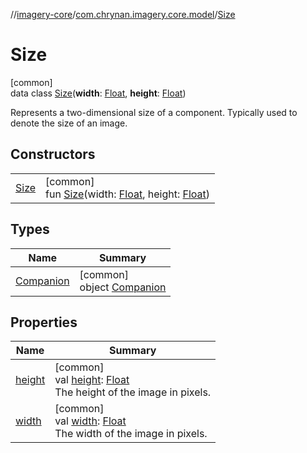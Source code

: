 //[imagery-core](../../../index.md)/[com.chrynan.imagery.core.model](../index.md)/[Size](index.md)

# Size

[common]\
data class [Size](index.md)(**width**: [Float](https://kotlinlang.org/api/latest/jvm/stdlib/kotlin/-float/index.html), **height**: [Float](https://kotlinlang.org/api/latest/jvm/stdlib/kotlin/-float/index.html))

Represents a two-dimensional size of a component. Typically used to denote the size of an image.

## Constructors

| | |
|---|---|
| [Size](-size.md) | [common]<br>fun [Size](-size.md)(width: [Float](https://kotlinlang.org/api/latest/jvm/stdlib/kotlin/-float/index.html), height: [Float](https://kotlinlang.org/api/latest/jvm/stdlib/kotlin/-float/index.html)) |

## Types

| Name | Summary |
|---|---|
| [Companion](-companion/index.md) | [common]<br>object [Companion](-companion/index.md) |

## Properties

| Name | Summary |
|---|---|
| [height](height.md) | [common]<br>val [height](height.md): [Float](https://kotlinlang.org/api/latest/jvm/stdlib/kotlin/-float/index.html)<br>The height of the image in pixels. |
| [width](width.md) | [common]<br>val [width](width.md): [Float](https://kotlinlang.org/api/latest/jvm/stdlib/kotlin/-float/index.html)<br>The width of the image in pixels. |
